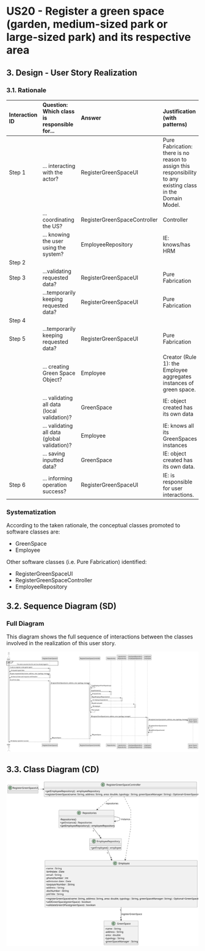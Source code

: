 # US20 - Register a green space (garden, medium-sized park or large-sized park) and its respective area

## 3. Design - User Story Realization 

### 3.1. Rationale


| Interaction ID | Question: Which class is responsible for...   | Answer                       | Justification (with patterns)                                                                                 |
|:---------------|:----------------------------------------------|:-----------------------------|:--------------------------------------------------------------------------------------------------------------|
| Step 1  		     | 	... interacting with the actor?              | RegisterGreenSpaceUI         | Pure Fabrication: there is no reason to assign this responsibility to any existing class in the Domain Model. |
| 			  		        | 	... coordinating the US?                     | RegisterGreenSpaceController | Controller                                                                                                    |
| 			  		        | ... knowing the user using the system?        | EmployeeRepository           | IE: knows/has HRM                                                                                             |
| Step 2  		     | 							                                       |                              |                                                                                                               |
| Step 3	        | 	...validating requested data?                | RegisterGreenSpaceUI         | Pure Fabrication                                                                                              |
| 		             | 	...temporarily keeping requested data?       | RegisterGreenSpaceUI         | Pure Fabrication                                                                                              |
| Step 4  		     | 	                                             |                              |                                                                                                               |
| Step 5         | 	...temporarily keeping requested data?       | RegisterGreenSpaceUI         | Pure Fabrication                                                                                              |
| 	              | 	... creating Green Space Object?             | Employee                     | Creator (Rule 1): the Employee aggregates instances of green space.                                           |
| 		             | 	... validating all data (local validation)?  | GreenSpace                   | IE: object created has its own data                                                                           |
| 		             | 	... validating all data (global validation)? | Employee                     | 	IE: knows all its GreenSpaces instances                                                                      |
| 		             | 	... saving inputted data?                    | GreenSpace         | IE: object created has its own data.                                                                                |
| Step 6 		      | 	... informing operation success?             | RegisterGreenSpaceUI         | IE: is responsible for user interactions.                                                                     | 

### Systematization ##

According to the taken rationale, the conceptual classes promoted to software classes are: 

* GreenSpace
* Employee


Other software classes (i.e. Pure Fabrication) identified: 

* RegisterGreenSpaceUI  
* RegisterGreenSpaceController
* EmployeeRepository


## 3.2. Sequence Diagram (SD)


### Full Diagram

This diagram shows the full sequence of interactions between the classes involved in the realization of this user story.

![Sequence Diagram - Full](svg/us20-sequence-diagram-full.svg)


## 3.3. Class Diagram (CD)

![Class Diagram](svg/us020-class-diagram.svg)